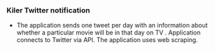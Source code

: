 ### Kiler Twitter notification 

- The application sends one tweet per day with an information about whether a particular movie will be in that day on TV . Application connects to Twitter via API. The application uses web scraping.